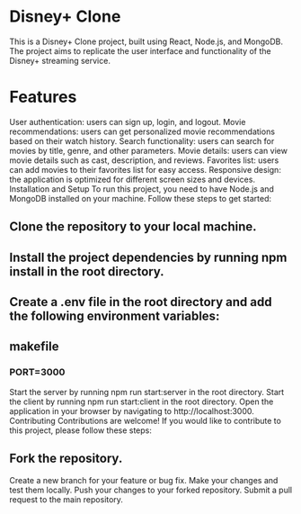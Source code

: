 # Disney+ Clone
This is a Disney+ Clone project, built using React, Node.js, and MongoDB. The project aims to replicate the user interface and functionality of the Disney+ streaming service.

# Features
User authentication: users can sign up, login, and logout.
Movie recommendations: users can get personalized movie recommendations based on their watch history.
Search functionality: users can search for movies by title, genre, and other parameters.
Movie details: users can view movie details such as cast, description, and reviews.
Favorites list: users can add movies to their favorites list for easy access.
Responsive design: the application is optimized for different screen sizes and devices.
Installation and Setup
To run this project, you need to have Node.js and MongoDB installed on your machine. Follow these steps to get started:

## Clone the repository to your local machine.
## Install the project dependencies by running npm install in the root directory.
## Create a .env file in the root directory and add the following environment variables:
## makefile

### PORT=3000

Start the server by running npm run start:server in the root directory.
Start the client by running npm run start:client in the root directory.
Open the application in your browser by navigating to http://localhost:3000.
Contributing
Contributions are welcome! If you would like to contribute to this project, please follow these steps:

## Fork the repository.
Create a new branch for your feature or bug fix.
Make your changes and test them locally.
Push your changes to your forked repository.
Submit a pull request to the main repository.
